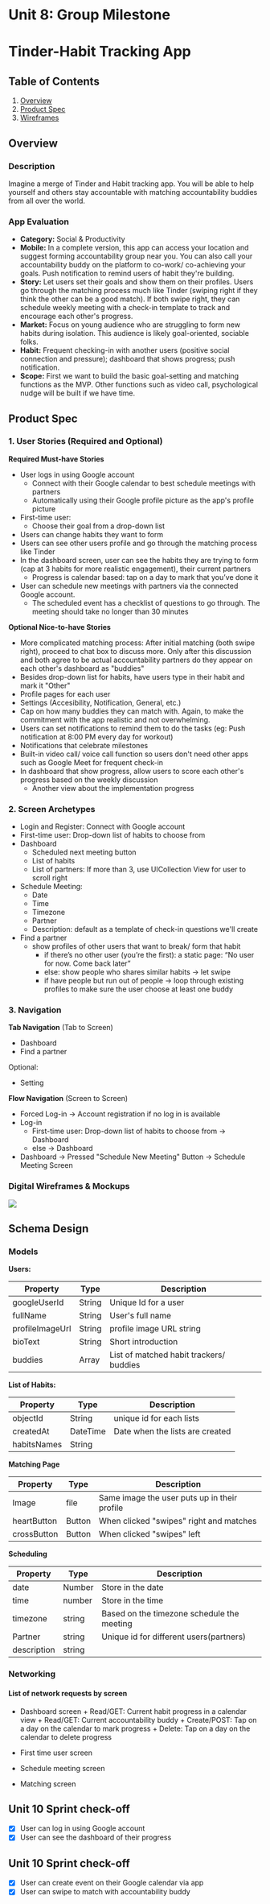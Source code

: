 Unit 8: Group Milestone
===



# Tinder-Habit Tracking App

## Table of Contents
1. [Overview](#Overview)
1. [Product Spec](#Product-Spec)
1. [Wireframes](#Wireframes)

## Overview
### Description
Imagine a merge of Tinder and Habit tracking app. You will be able to help yourself and others stay accountable with matching accountability buddies from all over the world. 

### App Evaluation
- **Category:** Social & Productivity
- **Mobile:** In a complete version, this app can access your location and suggest forming accountability group near you. You can also call your accountability buddy on the platform to co-work/ co-achieving your goals. Push notification to remind users of habit they're building.
- **Story:** Let users set their goals and show them on their profiles. Users go through the matching process much like Tinder (swiping right if they think the other can be a good match). If both swipe right, they can schedule weekly meeting with a check-in template to track and encourage each other's progress. 
- **Market:** Focus on young audience who are struggling to form new habits during isolation. This audience is likely goal-oriented, sociable folks.
- **Habit:** Frequent checking-in with another users (positive social connection and pressure); dashboard that shows progress; push notification.
- **Scope:** First we want to build the basic goal-setting and matching functions as the MVP. Other functions such as video call, psychological nudge will be built if we have time.

## Product Spec
### 1. User Stories (Required and Optional)

**Required Must-have Stories**

* User logs in using Google account
    * Connect with their Google calendar to best schedule meetings with partners
    * Automatically using their Google profile picture as the app's profile picture
* First-time user:
    * Choose their goal from a drop-down list
* Users can change habits they want to form
* Users can see other users profile and go through the matching process like Tinder
* In the dashboard screen, user can see the habits they are trying to form (cap at 3 habits for more realistic engagement), their current partners 
    * Progress is calendar based: tap on a day to mark that you’ve done it
* User can schedule new meetings with partners via the connected Google account. 
    * The scheduled event has a checklist of questions to go through. The meeting should take no longer than 30 minutes


**Optional Nice-to-have Stories**

* More complicated matching process: After initial matching (both swipe right), proceed to chat box to discuss more. Only after this discussion and both agree to be actual accountability partners do they appear on each other's dashboard as "buddies"
* Besides drop-down list for habits, have users type in their habit and mark it "Other"
* Profile pages for each user
* Settings (Accesibility, Notification, General, etc.)
* Cap on how many buddies they can match with. Again, to make the commitment with the app realistic and not overwhelming.
* Users can set notifications to remind them to do the tasks (eg: Push notification at 8:00 PM every day for workout)
* Notifications that celebrate milestones 
* Built-in video call/ voice call function so users don't need other apps such as Google Meet for frequent check-in
* In dashboard that show progress, allow users to score each other's progress based on the weekly discussion
     * Another view about the implementation progress

### 2. Screen Archetypes

* Login and Register: Connect with Google account
* First-time user: Drop-down list of habits to choose from
* Dashboard
    * Scheduled next meeting button
    * List of habits
    * List of partners: If more than 3, use UICollection View for user to scroll right
* Schedule Meeting:
    * Date
    * Time
    * Timezone
    * Partner
    * Description: default as a template of check-in questions we'll create
* Find a partner 
    * show profiles of other users that want to break/ form that habit
        * if there’s no other user (you’re the first): a static page: “No user for now. Come back later”
        * else: show people who shares similar habits -> let swipe
	    * if have people but run out of people -> loop through existing profiles to make sure the user choose at least one buddy




### 3. Navigation

**Tab Navigation** (Tab to Screen)

* Dashboard
* Find a partner

Optional:
* Setting

**Flow Navigation** (Screen to Screen)
* Forced Log-in -> Account registration if no log in is available
* Log-in 
	* First-time user: Drop-down list of habits to choose from -> Dashboard
	* else -> Dashboard
* Dashboard -> Pressed "Schedule New Meeting" Button -> Schedule Meeting Screen


### Digital Wireframes & Mockups
<img src="https://i.imgur.com/0NzCxOF.png">

## Schema Design
### Models
**Users:**

| Property | Type | Description |
| --- | --- | --- |
| googleUserId | String | Unique Id for a user |
| fullName | String | User's full name |
| profileImageUrl | String | profile image URL string  |
| bioText | String | Short introduction|
| buddies | Array | List of matched habit trackers/ buddies|

**List of Habits:**

| Property | Type | Description |
| --- | --- | --- |
| objectId | String | unique id for each lists |
| createdAt | DateTime | Date when the lists are created |
| habitsNames | String |


**Matching Page**

| Property | Type | Description |
| --- | --- | --- |
| Image | file | Same image the user puts up in their profile |
| heartButton | Button | When clicked &quot;swipes&quot; right and matches |
| crossButton | Button | When clicked &quot;swipes&quot; left |

**Scheduling**

| Property | Type | Description |
| --- | --- | --- |
| date | Number | Store in the date |
| time | number | Store in the time |
| timezone | string | Based on the timezone schedule the meeting |
| Partner | string | Unique id for different users(partners) |
| description | string |

### Networking
#### List of network requests by screen
   - Dashboard screen
   	+ Read/GET: Current habit progress in a calendar view
	+ Read/GET: Current accountability buddy
	+ Create/POST: Tap on a day on the calendar to mark progress
	+ Delete: Tap on a day on the calendar to delete progress
	
   - First time user screen
   - Schedule meeting screen
   - Matching screen
## Unit 10 Sprint check-off
- [x] User can log in using Google account
- [x] User can see the dashboard of their progress

## Unit 10 Sprint check-off
- [x] User can create event on their Google calendar via app
- [x] User can swipe to match with accountability buddy
